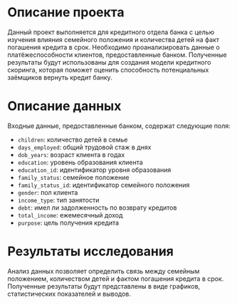 # Описание проекта
Данный проект выполняется для кредитного отдела банка с целью изучения влияния семейного положения и количества детей на факт погашения кредита в срок. Необходимо проанализировать данные о платёжеспособности клиентов, предоставленные банком. Полученные результаты будут использованы для создания модели кредитного скоринга, которая поможет оценить способность потенциальных заёмщиков вернуть кредит банку.

# Описание данных
Входные данные, предоставленные банком, содержат следующие поля:

- `children`: количество детей в семье
- `days_employed`: общий трудовой стаж в днях
- `dob_years`: возраст клиента в годах
- `education`: уровень образования клиента
- `education_id`: идентификатор уровня образования
- `family_status`: семейное положение
- `family_status_id`: идентификатор семейного положения
- `gender`: пол клиента
- `income_type`: тип занятости
- `debt`: имел ли задолженность по возврату кредитов
- `total_income`: ежемесячный доход
- `purpose`: цель получения кредита

# Результаты исследования
Анализ данных позволяет определить связь между семейным положением, количеством детей и фактом погашения кредита в срок. Полученные результаты будут представлены в виде графиков, статистических показателей и выводов.

